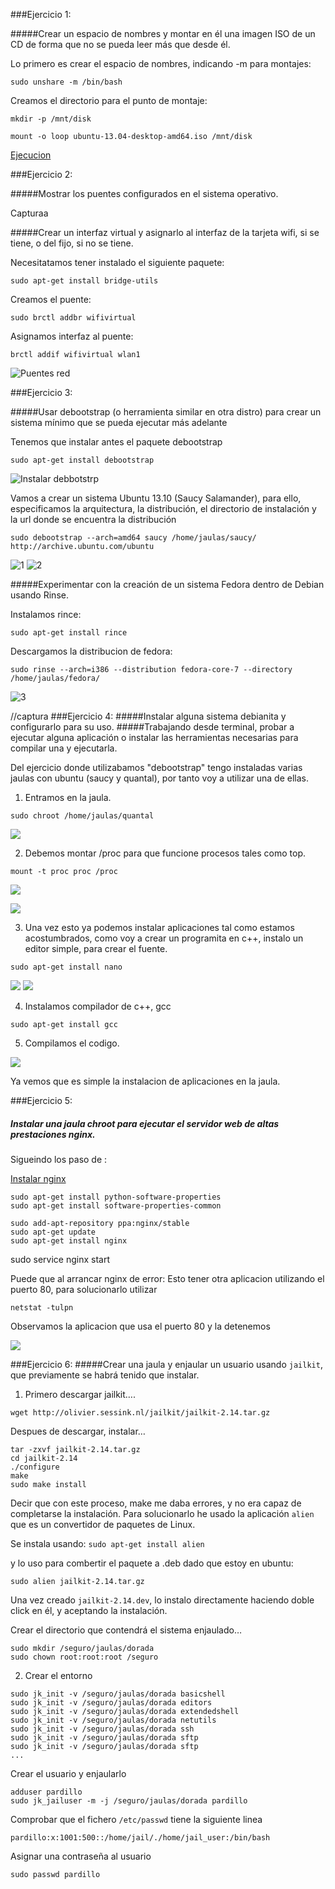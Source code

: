 ###Ejercicio 1:

#####Crear un espacio de nombres y montar en él una imagen ISO de un CD de forma que no se pueda leer más que desde él.

Lo primero es crear el espacio de nombres, indicando -m para montajes:

~~~
sudo unshare -m /bin/bash
~~~

Creamos el directorio para el punto de montaje:

~~~
mkdir -p /mnt/disk
~~~

~~~
mount -o loop ubuntu-13.04-desktop-amd64.iso /mnt/disk
~~~

[Ejecucion](http://showterm.io/02307b2ba934177373f99#fast)


###Ejercicio 2:

#####Mostrar los puentes configurados en el sistema operativo.

Capturaa

#####Crear un interfaz virtual y asignarlo al interfaz de la tarjeta wifi, si se tiene, o del fijo, si no se tiene.

Necesitatamos tener instalado el siguiente paquete:

~~~
sudo apt-get install bridge-utils
~~~

Creamos el puente:

~~~
sudo brctl addbr wifivirtual
~~~

Asignamos interfaz al puente:

~~~
brctl addif wifivirtual wlan1
~~~

![Puentes red](https://github.com/josemlp91/IV_work/blob/master/capturas_T2/mostrarPuentes.png?raw=true)

###Ejercicio 3:

#####Usar debootstrap (o herramienta similar en otra distro)
para crear un sistema mínimo que se pueda ejecutar más adelante

Tenemos que instalar antes el paquete debootstrap
~~~
sudo apt-get install debootstrap
~~~

![Instalar debbotstrp](https://github.com/josemlp91/IV_work/blob/master/capturas_T2/ej3.png?raw=true)

Vamos a crear un sistema Ubuntu 13.10 (Saucy Salamander), para ello, especificamos la arquitectura,
la distribución, el directorio de instalación y la url donde se encuentra la distribución 

~~~
sudo debootstrap --arch=amd64 saucy /home/jaulas/saucy/ http://archive.ubuntu.com/ubuntu
~~~

![1](https://github.com/josemlp91/IV_work/blob/master/capturas_T2/cap3c.png?raw=true)
![2](https://github.com/josemlp91/IV_work/blob/master/capturas_T2/cap3b.png?raw=true)

#####Experimentar con la creación de un sistema Fedora dentro de Debian usando Rinse.

Instalamos rince: 
~~~
sudo apt-get install rince
~~~

Descargamos la distribucion de fedora:
~~~
sudo rinse --arch=i386 --distribution fedora-core-7 --directory /home/jaulas/fedora/
~~~
![3](https://github.com/josemlp91/IV_work/blob/master/capturas_T2/fedora_con%20rince.png?raw=true)

//captura
###Ejercicio 4:
#####Instalar alguna sistema debianita y configurarlo para su uso. 
#####Trabajando desde terminal, probar a ejecutar alguna aplicación o instalar las herramientas necesarias para compilar una y ejecutarla.

Del ejercicio donde utilizabamos "debootstrap" tengo instaladas varias jaulas con ubuntu  (saucy y quantal), por tanto voy a utilizar una de ellas.

1. Entramos en la jaula.

~~~
sudo chroot /home/jaulas/quantal
~~~
![](https://github.com/josemlp91/IV_work/blob/master/capturas_T2/ej4_a.png?raw=true)

2. Debemos montar /proc para que funcione procesos tales como top.

~~~
mount -t proc proc /proc
~~~
![](https://github.com/josemlp91/IV_work/blob/master/capturas_T2/ej4_b.png?raw=true)


![](https://github.com/josemlp91/IV_work/blob/master/capturas_T2/ej4_c.png?raw=true)


3. Una vez esto ya podemos instalar aplicaciones tal como estamos acostumbrados, 
como voy a crear un programita en c++, instalo un editor simple, para crear el fuente.

~~~
sudo apt-get install nano
~~~

![](https://github.com/josemlp91/IV_work/blob/master/capturas_T2/ej4_d.png?raw=true)
![](https://github.com/josemlp91/IV_work/blob/master/capturas_T2/ej4_e.png?raw=true)

4. Instalamos compilador de c++, gcc

~~~
sudo apt-get install gcc
~~~

5. Compilamos el codigo.

![](https://github.com/josemlp91/IV_work/blob/master/capturas_T2/ej4_f.png?raw=true)


Ya vemos que es simple la instalacion de aplicaciones en la jaula.



###Ejercicio 5:
##### Instalar una jaula chroot para ejecutar el servidor web de altas prestaciones nginx.

Sigueindo los paso de : 

[Instalar nginx](https://www.digitalocean.com/community/articles/how-to-install-the-latest-version-of-nginx-on-ubuntu-12-10)

~~~
sudo apt-get install python-software-properties
sudo apt-get install software-properties-common

sudo add-apt-repository ppa:nginx/stable
sudo apt-get update
sudo apt-get install nginx
~~~

sudo service nginx start

Puede que al arrancar nginx de error:
Esto tener otra aplicacion utilizando el puerto 80, para solucionarlo utilizar

~~~
netstat -tulpn
~~~
Observamos la aplicacion que usa el puerto 80 y la detenemos

![](https://github.com/josemlp91/IV_work/blob/master/capturas_T2/ej5.png?raw=true)



###Ejercicio 6:
#####Crear una jaula y enjaular un usuario usando `jailkit`, que previamente se habrá tenido que instalar. 

1. Primero descargar jailkit….
~~~
wget http://olivier.sessink.nl/jailkit/jailkit-2.14.tar.gz
~~~

Despues de descargar, instalar…
~~~
tar -zxvf jailkit-2.14.tar.gz
cd jailkit-2.14
./configure
make
sudo make install
~~~
Decir que con este proceso, make me daba errores, y no era capaz de completarse la instalación.
Para solucionarlo he usado la aplicación ```alien``` que es un convertidor de paquetes de Linux.

Se instala usando: ```sudo apt-get install alien```

y lo uso para combertir el paquete a .deb dado que estoy en ubuntu:

~~~
sudo alien jailkit-2.14.tar.gz
~~~

Una vez creado ```jailkit-2.14.dev```, lo instalo directamente haciendo doble click en él, y aceptando la instalación.

Crear el directorio que contendrá el sistema enjaulado…
~~~
sudo mkdir /seguro/jaulas/dorada
sudo chown root:root:root /seguro
~~~

2. Crear el entorno
~~~
sudo jk_init -v /seguro/jaulas/dorada basicshell
sudo jk_init -v /seguro/jaulas/dorada editors
sudo jk_init -v /seguro/jaulas/dorada extendedshell
sudo jk_init -v /seguro/jaulas/dorada netutils
sudo jk_init -v /seguro/jaulas/dorada ssh
sudo jk_init -v /seguro/jaulas/dorada sftp
sudo jk_init -v /seguro/jaulas/dorada sftp
...
~~~

Crear el usuario y enjaularlo

~~~
adduser pardillo
sudo jk_jailuser -m -j /seguro/jaulas/dorada pardillo
~~~

Comprobar que el fichero ```/etc/passwd``` tiene la siguiente linea
~~~
pardillo:x:1001:500::/home/jail/./home/jail_user:/bin/bash
~~~
Asignar una contraseña al usuario
~~~
sudo passwd pardillo
~~~







